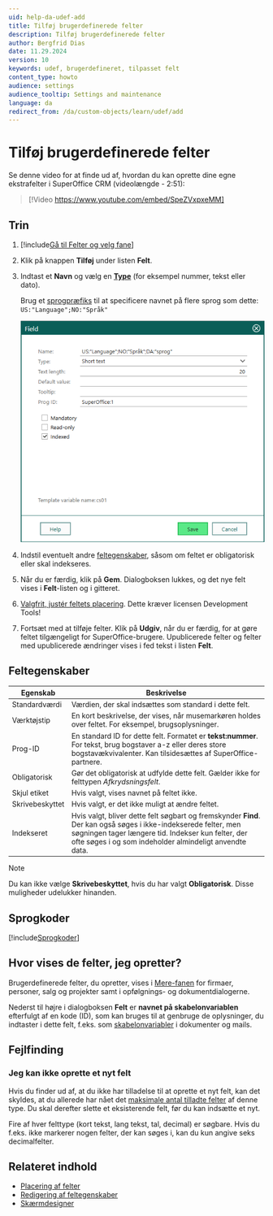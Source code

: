 ```yaml
---
uid: help-da-udef-add
title: Tilføj brugerdefinerede felter
description: Tilføj brugerdefinerede felter
author: Bergfrid Dias
date: 11.29.2024
version: 10
keywords: udef, brugerdefineret, tilpasset felt
content_type: howto
audience: settings
audience_tooltip: Settings and maintenance
language: da
redirect_from: /da/custom-objects/learn/udef/add
---
```


# Tilføj brugerdefinerede felter

Se denne video for at finde ud af, hvordan du kan oprette dine egne ekstrafelter i SuperOffice CRM (videolængde - 2:51):

<!-- markdownlint-disable-next-line MD034 DOCSMD007 -->
> [!Video https://www.youtube.com/embed/SpeZVxpxeMM]

## Trin

1. [!include[Gå til Felter og velg fane](includes/goto-fields.md)]

1. Klik på knappen **Tilføj** under listen **Felt**.

1. Indtast et **Navn** og vælg en [**Type**][2] (for eksempel nummer, tekst eller dato).

    Brug et [sprogpræfiks](#language) til at specificere navnet på flere sprog som dette: `US:"Language";NO:"Språk"`

    ![UDEF felt navn på flere sprog -screenshot][img3]

1. Indstil eventuelt andre [feltegenskaber](#properties), såsom om feltet er obligatorisk eller skal indekseres.

1. Når du er færdig, klik på **Gem**. Dialogboksen lukkes, og det nye felt vises i **Felt**-listen og i gitteret.

1. [Valgfrit, justér feltets placering][3]. Dette kræver licensen Development Tools!

1. Fortsæt med at tilføje felter. Klik på **Udgiv**, når du er færdig, for at gøre feltet tilgængeligt for SuperOffice-brugere. Upublicerede felter og felter med upublicerede ændringer vises i fed tekst i listen **Felt**.

## <a id="properties"></a>Feltegenskaber

| Egenskab | Beskrivelse |
|---|---|
| Standardværdi | Værdien, der skal indsættes som standard i dette felt. |
| Værktøjstip | En kort beskrivelse, der vises, når musemarkøren holdes over feltet. For eksempel, brugsoplysninger. |
| Prog-ID | En standard ID for dette felt. Formatet er **tekst:nummer**. For tekst, brug bogstaver a-z eller deres store bogstavækvivalenter. Kan tilsidesættes af SuperOffice-partnere. |
| Obligatorisk | Gør det obligatorisk at udfylde dette felt. Gælder ikke for felttypen *Afkrydsningsfelt*. |
| Skjul etiket | Hvis valgt, vises navnet på feltet ikke. |
| Skrivebeskyttet | Hvis valgt, er det ikke muligt at ændre feltet. |
| Indekseret | Hvis valgt, bliver dette felt søgbart og fremskynder **Find**. Der kan også søges i ikke-indekserede felter, men søgningen tager længere tid. Indekser kun felter, der ofte søges i og som indeholder almindeligt anvendte data. |

> [!NOTE]
> Du kan ikke vælge **Skrivebeskyttet**, hvis du har valgt **Obligatorisk**. Disse muligheder udelukker hinanden.

## <a id="language"></a>Sprogkoder

[!include[Sprogkoder](../../globalization-and-localization/includes/table-legacy-language-codes.md)]

## Hvor vises de felter, jeg opretter?

Brugerdefinerede felter, du opretter, vises i [Mere-fanen][5] for firmaer, personer, salg og projekter samt i opfølgnings- og dokumentdialogerne.

Nederst til højre i dialogboksen **Felt** er **navnet på skabelonvariablen** efterfulgt af en kode (ID), som kan bruges til at genbruge de oplysninger, du indtaster i dette felt, f.eks. som [skabelonvariabler][12] i dokumenter og mails.

## Fejlfinding

### Jeg kan ikke oprette et nyt felt

Hvis du finder ud af, at du ikke har tilladelse til at oprette et nyt felt, kan det skyldes, at du allerede har nået det [maksimale antal tilladte felter][1] af denne type. Du skal derefter slette et eksisterende felt, før du kan indsætte et nyt.

Fire af hver felttype (kort tekst, lang tekst, tal, decimal) er søgbare. Hvis du f.eks. ikke markerer nogen felter, der kan søges i, kan du kun angive seks decimalfelter.

## Relateret indhold

* [Placering af felter][3]
* [Redigering af feltegenskaber][4]
* [Skærmdesigner][11]

<!-- Referenced links -->
[1]: ../learn/udef.md#limit
[2]: ../learn/udef.md#field-types
[3]: edit-udef-layout.md
[4]: edit-udef.md
[5]: ../learn/more-tab.md
[11]: ../../ui/screen-designer/learn/index.md
[12]: ../../document/templates/learn/template-variables.md

<!-- Referenced links -->
[img3]: ../../../media/loc/en/custom-objects/add-udef-multi-languages.png
